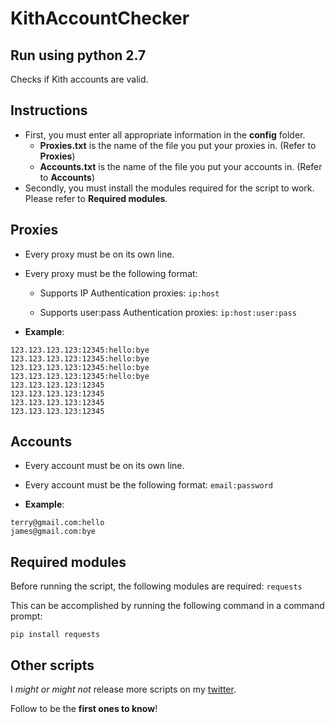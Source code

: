 # KithAccountChecker
## Run using python 2.7

Checks if Kith accounts are valid.

## Instructions

  * First, you must enter all appropriate information in the **config** folder.
    * **Proxies.txt** is the name of the file you put your proxies in. (Refer to **Proxies**)
    * **Accounts.txt** is the name of the file you put your accounts in. (Refer to **Accounts**)
  * Secondly, you must install the modules required for the script to work. Please refer to **Required modules**.

## Proxies

  * Every proxy must be on its own line.
  * Every proxy must be the following format:

    * Supports IP Authentication proxies:
    ```ip:host```

    * Supports user:pass Authentication proxies:
    ```ip:host:user:pass```


  * **Example**:
  ```
  123.123.123.123:12345:hello:bye
  123.123.123.123:12345:hello:bye
  123.123.123.123:12345:hello:bye
  123.123.123.123:12345:hello:bye
  123.123.123.123:12345
  123.123.123.123:12345
  123.123.123.123:12345
  123.123.123.123:12345
  ```

## Accounts

  * Every account must be on its own line.
  * Every account must be the following format:
  ```email:password```


  * **Example**:
  ```
  terry@gmail.com:hello
  james@gmail.com:bye
  ```

## Required modules

Before running the script, the following modules are required:
```requests```

This can be accomplished by running the following command in a command prompt:

```
pip install requests
```

## Other scripts

I _might or might not_ release more scripts on my [twitter](https://twitter.com/zoegodterry).

Follow to be the **first ones to know**!
